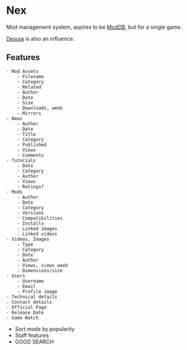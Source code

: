 # Nex
Mod management system, aspires to be [ModDB](http://www.moddb.com),
but for a single game.

[Desura](http://www.desura.com) is also an influence.

## Features

    - Mod Assets
        - Filename
        - Category
        - Related
        - Author
        - Date
        - Size
        - Downloads, week
        - Mirrors
    - News
        - Author
        - Date
        - Title
        - Category
        - Published
        - Views
        - Comments
    - Tutorials
        - Date
        - Category
        - Author
        - Views
        - Ratings?
    - Mods
        - Author
        - Date
        - Category
        - Versions
        - Compatibilities
        - Installs
        - Linked images
        - Linked videos
    - Videos, Images
        - Type
        - Category
        - Date
        - Author
        - Views, views week
        - Dimensions/size
    - Users
        - Username
        - Email
        - Profile image
    - Technical details
    - Contact details
    - Official Page
    - Release Date
    - Game Watch


- Sort mods by popularity
- Staff features
- GOOD SEARCH
